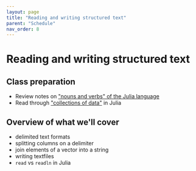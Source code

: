 ```yaml
---
layout: page
title: "Reading and writing structured text"
parent: "Schedule"
nav_order: 8
---
```


# Reading and writing structured text

## Class preparation

- Review notes on ["nouns and verbs" of the Julia language](../../julia/julia-nouns-verbs.html)
- Read through ["collections of data"](../../julia/julia-collections-of-data.html) in Julia


## Overview of what we'll cover


- delimited text formats
- splitting columns on a delimiter
- join elements of a vector into a string
- writing textfiles
- `read` vs `readln` in Julia